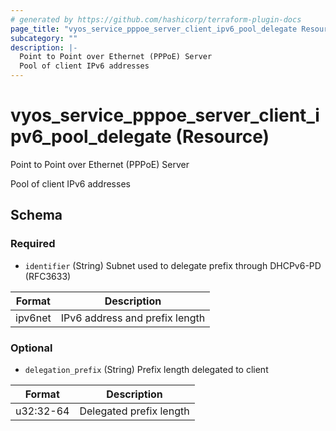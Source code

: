 ```yaml
---
# generated by https://github.com/hashicorp/terraform-plugin-docs
page_title: "vyos_service_pppoe_server_client_ipv6_pool_delegate Resource - vyos"
subcategory: ""
description: |-
  Point to Point over Ethernet (PPPoE) Server
  Pool of client IPv6 addresses
---
```


# vyos_service_pppoe_server_client_ipv6_pool_delegate (Resource)

Point to Point over Ethernet (PPPoE) Server

Pool of client IPv6 addresses



<!-- schema generated by tfplugindocs -->
## Schema

### Required

- `identifier` (String) Subnet used to delegate prefix through DHCPv6-PD (RFC3633)

|  Format  |  Description  |
|----------|---------------|
|  ipv6net  |  IPv6 address and prefix length  |

### Optional

- `delegation_prefix` (String) Prefix length delegated to client

|  Format  |  Description  |
|----------|---------------|
|  u32:32-64  |  Delegated prefix length  |
